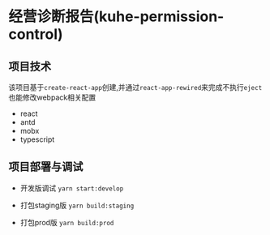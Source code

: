 # 经营诊断报告(kuhe-permission-control)

## 项目技术
该项目基于`create-react-app`创建,并通过`react-app-rewired`来完成不执行`eject`也能修改webpack相关配置
* react
* antd
* mobx
* typescript

## 项目部署与调试
* 开发版调试 `yarn start:develop`

* 打包staging版 `yarn build:staging`

* 打包prod版 `yarn build:prod`
